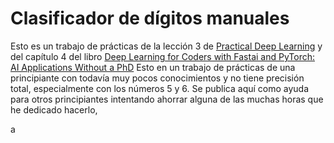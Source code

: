 # Clasificador de dígitos manuales
Esto es un trabajo de prácticas de la lección 3 de [Practical Deep Learning](https://course.fast.ai/) 
y del capítulo 4 del libro [Deep Learning for Coders with Fastai and PyTorch: AI Applications Without a PhD](https://course.fast.ai/Resources/book.html)
Esto en un trabajo de prácticas de una principiante con todavía muy pocos conocimientos y no tiene precisión total, especialmente con los números 5 y 6.
Se publica aquí como ayuda para otros principiantes intentando ahorrar alguna de las muchas horas que he dedicado hacerlo,


a
